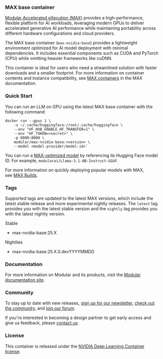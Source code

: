 <!-- markdownlint-disable -->

### **MAX base container**

[Modular Accelerated eXecution (MAX)⁠](https://docs.modular.com/max/) provides a high-performance, flexible platform for AI workloads, leveraging modern GPUs to deliver accelerated generative AI performance while maintaining portability across different hardware configurations and cloud providers.

The MAX base container (`max-nvidia-base`) provides a lightweight environment optimized for AI model deployment with minimal dependencies. It includes essential components such as CUDA and PyTorch (CPU) while omitting heavier frameworks like cuDNN.

This container is ideal for users who need a streamlined solution with faster downloads and a smaller footprint. For more information on container contents and instance compatibility, see [MAX containers⁠](https://docs.modular.com/max/container/) in the MAX documentation.

### **Quick Start**

You can run an LLM on GPU using the latest MAX base container with the following command:

```
docker run --gpus 1 \
    -v ~/.cache/huggingface:/root/.cache/huggingface \
    --env "HF_HUB_ENABLE_HF_TRANSFER=1" \
    --env "HF_TOKEN=<secret>" \
    -p 8000:8000 \
    modular/max-nvidia-base:<version> \
    --model <model-provider/model-id>`
```

You can run a [MAX-optimized model⁠](https://huggingface.co/modularai)⁠ by referencing its Hugging Face model ID. For example, `modularai/Llama-3.1-8B-Instruct-GGUF`.

For more information on quickly deploying popular models with MAX, see [MAX Builds⁠](https://builds.modular.com/).

### **Tags**

Supported tags are updated to the latest MAX versions, which include the latest stable release and more experimental nightly releases. The `latest` tag provides you with the latest stable version and the `nightly` tag provides you with the latest nightly version.

Stable

- max-nvidia-base:25.X

Nightlies

- max-nvidia-base:25.X.0.devYYYYMMDD

### **Documentation**

For more information on Modular and its products, visit the [Modular documentation site⁠](https://docs.modular.com/).

### **Community**

To stay up to date with new releases, [sign up for our newsletter⁠](https://www.modular.com/modverse#signup), [check out the community⁠](https://www.modular.com/community), and [join our forum⁠](https://forum.modular.com/).

If you're interested in becoming a design partner to get early access and give us feedback, please [contact us⁠](https://www.modular.com/company/contact).

### **License**

This container is released under the [NVIDIA Deep Learning Container license⁠](https://developer.download.nvidia.com/licenses/NVIDIA_Deep_Learning_Container_License.pdf?t=eyJscyI6ImdzZW8iLCJsc2QiOiJodHRwczovL3d3dy5nb29nbGUuY29tLyJ9).
